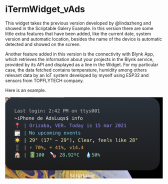 # iTermWidget_vAds
This widget takes the previous version developed by @lindazheng and showed in the Scriptable Galery Example. In this version there are some little extra features that have been added, like the current date, system version and automatic location, besides the name of the device is automatic detected and showed on the screen. 

Another feature added in this version is the connectivity with Blynk App, which retrieves the information about your projects in the Blynk service, provided by its API and displayed as a line in the Widget. For my particular case, the data fetched contains temperature, humidity among others relevant data by an IoT system developed by myself using ESP32 and sensors from TOPFLYTECH company. 

Here is an example. 

![alt text](https://github.com/AdrianViverosL/myScriptableWidgets/blob/main/myTerm/example.jpeg?raw=true)
